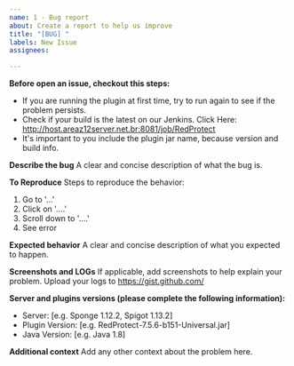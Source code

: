 ```yaml
---
name: 1 - Bug report
about: Create a report to help us improve
title: "[BUG] "
labels: New Issue
assignees:

---
```


**Before open an issue, checkout this steps:**

* If you are running the plugin at first time, try to run again to see if the problem persists.
* Check if your build is the latest on our Jenkins. Click Here: <http://host.areaz12server.net.br:8081/job/RedProtect>
* It's important to you include the plugin jar name, because version and build info.

**Describe the bug**
A clear and concise description of what the bug is.

**To Reproduce**
Steps to reproduce the behavior:

1. Go to '...'
2. Click on '....'
3. Scroll down to '....'
4. See error

**Expected behavior**
A clear and concise description of what you expected to happen.

**Screenshots and LOGs**
If applicable, add screenshots to help explain your problem. Upload your logs to https://gist.github.com/

**Server and plugins versions (please complete the following information):**

- Server: [e.g. Sponge 1.12.2, Spigot 1.13.2]
- Plugin Version: [e.g. RedProtect-7.5.6-b151-Universal.jar]
- Java Version: [e.g. Java 1.8]

**Additional context**
Add any other context about the problem here.
